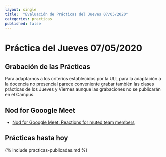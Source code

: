 ```yaml
---
layout: single
title:  "Evaluación de Prácticas del Jueves 07/05/2020"
categories: practicas
published: false
---
```


# Práctica del Jueves 07/05/2020


## Grabación de las Prácticas

Para adaptarnos a los criterios establecidos por la ULL para la adaptación a la docencia no presencial parece conveniente grabar también las clases prácticas de los Jueves y Viernes aunque las grabaciones no se publicarán en el Campus.

## Nod for Gooogle Meet

* [Nod for Gooogle Meet: Reactions for muted team members](https://allthings.how/how-to-send-emoji-reactions-in-google-meet-using-nod-extension/)

## Prácticas hasta hoy

{% include practicas-publicadas.md  %}

